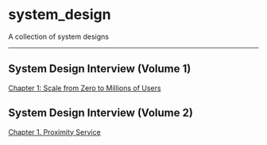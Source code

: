 # system_design

A collection of system designs

---

## System Design Interview (Volume 1)

[Chapter 1: Scale from Zero to Millions of Users](./system-design-interview/volume-1/chapter-01)

## System Design Interview (Volume 2)

[Chapter 1. Proximity Service](./system-design-interview/volume-2/chapter-01)
